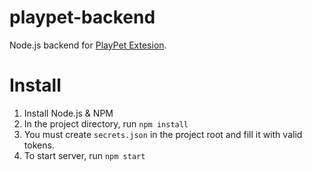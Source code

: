 # playpet-backend

Node.js backend for [PlayPet Extesion](https://github.com/playpet/playpet-extension).

# Install
1. Install Node.js & NPM
1. In the project directory, run `npm install`
1. You must create `secrets.json` in the project root and fill it with valid tokens.
1. To start server, run `npm start`
